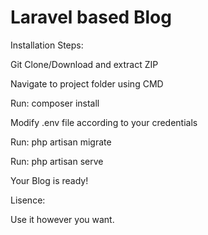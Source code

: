 # Laravel based Blog

Installation Steps:

Git Clone/Download and extract ZIP

Navigate to project folder using CMD

Run: composer install

Modify .env file according to your credentials

Run: php artisan migrate

Run: php artisan serve

Your Blog is ready!

Lisence:

Use it however you want.
